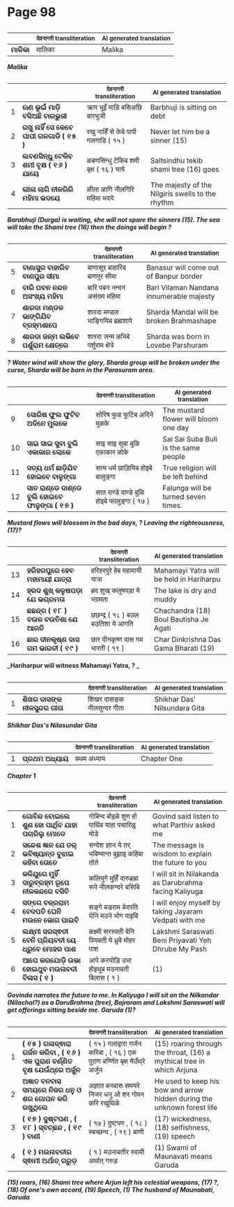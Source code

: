 # Page 98
## 
| | <sub>देवनागरी transliteration</sub> | <sub>AI generated translation</sub> |
| --- | --- | ---|
| **ମାଳିକା** | मालिका | Malika | <!-- Block 1 -->
<!-- Section [1],  -->
<!-- Placeholder for translation. Place text between the underscores(_) and with no leading or trailing spaces. -->
**_Malika_**


## 
| | | <sub>देवनागरी transliteration</sub> | <sub>AI generated translation</sub> |
| --- | --- | --- | ---|
| 1 | **ଋଣ ଭୂଇଁ ମାଡ଼ି ବସିଅଛି ବାରଭୁଜୀ** | ऋण भूइँ माड़ि बसिअछि बारभुजी | Barbhuji is sitting on debt | <!-- Block 2 -->
| 2 | **ରଖୁ ନାହିଁ ସେ କେବେ ପାପୀ ଗଳଗାଡି ( ୧୫ )** | रखु नाहिँ से केबे पापी गलगाडि ( १५ ) | Never let him be a sinner (15) | <!-- Block 3 -->
| 3 | **ଲବଣସିନ୍ଧୁ ଟେକିବ ଶମୀ ବୃକ୍ଷ ( ୧୬ ) ଯାୟେ** | ळबणसिन्धु टेकिब शमी बृक्ष ( १६ ) याये | Saltsindhu tekib shami tree (16) goes | <!-- Block 3 -->
| 4 | **ଲୀଳା ଲାଗି ନୀଳଗିରି ମହିମା ଭଦୟେ** | ळीला ळागि नीलगिरि महिमा भदये | The majesty of the Nilgiris swells to the rhythm | <!-- Block 3 -->

**_Barabhuji (Durga) is waiting, she will not spare the sinners (15). The sea will take the Shami tree (16) then the doings will begin ?_**

## 
| | | <sub>देवनागरी transliteration</sub> | <sub>AI generated translation</sub> |
| --- | --- | --- | ---|
| 5 | **ବାଣାସୁର ବାହାରିବ ବାଣପୁର ସୀମା** | बाणासुर बाहारिब बाणपुर सीमा | Banasur will come out of Banpur border | <!-- Block 3 -->
| 6 | **ବାରି ପବନ ନନ୍ଦନ ଅସଂଖ୍ୟ ମହିମା** | बारि पबन नन्दन असंख्य महिमा | Bari Vilaman Nandana innumerable majesty | <!-- Block 3 -->
| 7 | **ଶାରଦା ମଣ୍ଡଳ ଭାଙ୍ଗିଯିବ ବ୍ରହ୍ମଶାପେ** | शारदा मण्डल भाङ्गियिब ब्रह्मशापे | Sharda Mandal will be broken Brahmashape | <!-- Block 3 -->
| 8 | **ଶାରଦା ଜନ୍ମ ଲଭିବେ ପର୍ଶୁରାମ କ୍ଷେତ୍ରେ** | शारदा जन्म ळभिबे पर्शुराम क्षेत्रे | Sharda was born in Lovebe Parshuram | <!-- Block 3 -->

**_? Water wind will show the glory, Sharda group will be broken under the curse, Sharda will be born in the Parasuram area._**

## 
| | | <sub>देवनागरी transliteration</sub> | <sub>AI generated translation</sub> |
| --- | --- | --- | ---|
| 9 | **ସୋରିଷ ଫୁଲ ଫୁଟିବ ଅଦିନେ ମୁଲକେ** | सोरिष फुळ फुटिब अदिने मुळके | The mustard flower will bloom one day | <!-- Block 3 -->
| 10 | **ସାଇ ସାଇ ସୁବା ବୁଲି ଏକାକାର ଲୋକେ** | साइ साइ सुबा बुळि एकाकार ळोके | Sai Sai Suba Buli is the same people | <!-- Block 3 -->
| 11 | **ସତ୍ୟ ଧର୍ମ ଛାଡ଼ିଯିବ ହୋଇବେ ବାଳୁଙ୍ଗା** | सत्य धर्म छाड़ियिब होइबे बालुङ्गा | True religion will be left behind | <!-- Block 3 -->
| 12 | **ସାତ ରାଣ୍ଡେ ଦାଣ୍ଡେ ବୁଲି ହୋଇବେ ଫାଳୁଙ୍ଗା ( ୧୭ )** | सात राण्डे दाण्डे बुळि होइबे फालुङ्गा ( १७ ) | Falunga will be turned seven times. | <!-- Block 4 -->

**_Mustard flows will blossom in the bad days, ? Leaving the righteousness, (17)?_**

## 
| | | <sub>देवनागरी transliteration</sub> | <sub>AI generated translation</sub> |
| --- | --- | --- | ---|
| 13 | **ହରିହରପୁରେ ହେବ ମହାମାୟୀ ଯାତ୍ରା** | हरिहरपुरे हेब महामायी यात्रा | Mahamayi Yatra will be held in Hariharpu | <!-- Block 4 -->
| 14 | **ହ୍ରଦ ଶୁଖ୍ କଳୁଷପଡ଼ା ଯେ ଭଗ୍ରମତା** | ह्रद शुख् कलुषपड़ा ये भग्रमता | The lake is dry and muddy | <!-- Block 5 -->
| 15 | **ଛଛନ୍ଦ୍ର ( ୧୮ ) ବଉଳ ବଉତିଶା ଯେ ଆଗତି** | छछन्द्र ( १८ ) बउल बउतिशा ये आगति | Chachandra (18) Boul Bautisha Je Agati | <!-- Block 5 -->
| 16 | **ଛାର ଦୀନକୃଷ୍ଣ ଦାସ ଗମ ଭାରତୀ ( ୧୯ )** | छार दीनकृष्ण दास गम भारती ( १९ ) | Char Dinkrishna Das Gama Bharati (19) | <!-- Block 5 -->
<!-- Section [2],  -->
<!-- Section [3], [6,7,8,9,10],  -->
<!-- Section [4], [11],  -->
<!-- Section [5], [12,13],  -->
<!-- Placeholder for translation. Place text between the underscores(_) and with no leading or trailing spaces. -->
**_Hariharpur will witness Mahamayi Yatra, ? _**


## 
| | | <sub>देवनागरी transliteration</sub> | <sub>AI generated translation</sub> |
| --- | --- | --- | ---|
| 1 | **ଶିଖର ଦାସଙ୍କ ନୀଳସୁନ୍ଦର ଗୀତା** | शिखर दासङ्क नीलसुन्दर गीता | Shikhar Das&#39; Nilsundara Gita | <!-- Block 14 -->
<!-- Section [14],  -->
<!-- Placeholder for translation. Place text between the underscores(_) and with no leading or trailing spaces. -->
**_Shikhar Das's Nilasundar Gita_**


## 
| | | <sub>देवनागरी transliteration</sub> | <sub>AI generated translation</sub> |
| --- | --- | --- | ---|
| 1 | **ପ୍ରଥମ ଅଧ୍ୟାୟ** | प्रथम अध्याय | Chapter One | <!-- Block 15 -->
<!-- Section [15],  -->
<!-- Placeholder for translation. Place text between the underscores(_) and with no leading or trailing spaces. -->
**_Chapter 1_**


## 
| | | <sub>देवनागरी transliteration</sub> | <sub>AI generated translation</sub> |
| --- | --- | --- | ---|
| 1 | **ଗୋବିନ୍ଦ ବୋଇଲେ ଶୁଣ ହୋ ପାର୍ଥିବ ଯାହା ପଚାରିଲୁ ମୋଡେ** | गोबिन्द बोइळे शुण हो पार्थिब याहा पचारिळु मोडे | Govind said listen to what Parthiv asked me | <!-- Block 16 -->
| 2 | **ସନ୍ଦେଶ ଜ୍ଞାନ ଯେ ତର୍ ଭବିଷ୍ୟାନ୍ତ ବୁଝାଇ କହିବା ତୋତେ** | सन्देश ज्ञान ये तर् भबिष्यान्त बुझाइ कहिबा तोते | The message is wisdom to explain the future to you | <!-- Block 16 -->
| 3 | **କଳିଯୁଗେ ମୁହିଁ ଦାରୁବ୍ରହ୍ମ ରୂପେ ନୀଳକନ୍ଦରେ ବସିବି** | कलियुगे मुहिँ दारुब्रह्म रूपे नीलकन्दरे बसिबि | I will sit in Nilakanda as Darubrahma facing Kaliyuga | <!-- Block 16 -->
| 4 | **ସଙ୍ଗେ ବଜ୍ରରାମ ବେଦପତି ଘେନି ମଉନେ ଭୋଗ ପାଇବି** | सङ्गे बज्रराम बेदपति घेनि मउने भोग पाइबि | I will enjoy myself by taking Jayaram Vedpati with me | <!-- Block 16 -->
| 5 | **ଲକ୍ଷ୍ମୀ ସରସ୍ଵତୀ ବେନି ପ୍ରିୟବତୀ ୟେ ଧ୍ରୁବେ ମୋହର ପାଶ** | ळक्ष्मी सरस्वती बेनि प्रियबती ये ध्रुबे मोहर पाश | Lakshmi Saraswati Beni Priyavati Yeh Dhrube My Pash | <!-- Block 16 -->
| 6 | **ଆପେ କରଯୋଡ଼ି ଉଭା ହୋଇଥୁବ ମଉନାବତୀ ବିଳାସ ( ୧ )** | आपे करयोड़ि उभा होइथुब मउनाबती बिलास ( १ ) | (1) | <!-- Block 16 -->
<!-- Section [16],  -->
<!-- Placeholder for translation. Place text between the underscores(_) and with no leading or trailing spaces. -->
**_Govinda narrates the future to me. In Kaliyuga I will sit on the Nilkandar (Nilachal?) as a DaruBrahma (tree), Bajraram and Lakshmi Saraswati will get offerings sitting beside me. Garuda (1)?_**


## 
| | | <sub>देवनागरी transliteration</sub> | <sub>AI generated translation</sub> |
| --- | --- | --- | ---|
| 1 | **( ୧୫ ) ଗଳାଦ୍ଵାରା ଗର୍ଜନ କରିବା , ( ୧୬ ) ଏକ ପୁରାଣ ବର୍ଣ୍ଣିତ ବୃକ୍ଷ ଯେଉଁଥ୍‌ରେ ଅର୍ଜୁନ** | ( १५ ) गलाद्वारा गर्जन करिबा , ( १६ ) एक पुराण बर्ण्णित बृक्ष येउँथ्‌रे अर्जुन | (15) roaring through the throat, (16) a mythical tree in which Arjuna | <!-- Block 17 -->
| 2 | **ଅଜ୍ଞାତ ବନବାସ ସମୟରେ ନିଜର ଧନୁ ଓ ଶର ଗୋପନ କରି ରଖୁଥିଲେ** | अज्ञात बनबास समयरे निजर धनु ओ शर गोपन करि रखुथिळे | He used to keep his bow and arrow hidden during the unknown forest life | <!-- Block 17 -->
| 3 | **( ୧୭ ) ଦୁଷ୍ଟପଣ , ( ୧୮ ) ସ୍ବଚ୍ଛନ୍ଦ , ( ୧୯ ) ବାଣୀ** | ( १७ ) दुष्टपण , ( १८ ) स्बच्छन्द , ( १९ ) बाणी | (17) wickedness, (18) selfishness, (19) speech | <!-- Block 18 -->
| 4 | **( ୧ ) ମଉନାବତୀର ସ୍ଵାମୀ ଅର୍ଥାତ୍ ଗରୁଡ଼** | ( १ ) मउनाबतीर स्वामी अर्थात् गरुड़ | (1) Swami of Maunavati means Garuda | <!-- Block 18 -->
<!-- Section [17],  -->
<!-- Section [18],  -->
<!-- Placeholder for translation. Place text between the underscores(_) and with no leading or trailing spaces. -->
**_(15) roars, (16) Shami tree where Arjun left his celestial weapons, (17) ?, (18) Of one's own accord, (19) Speech, (1) The husband of Maunabati, Garuda_**
